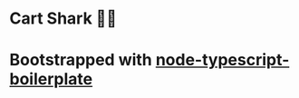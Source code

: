 # Cart Shark 🛒🦈

# Bootstrapped with [node-typescript-boilerplate](https://github.com/jsynowiec/node-typescript-boilerplate.git)
